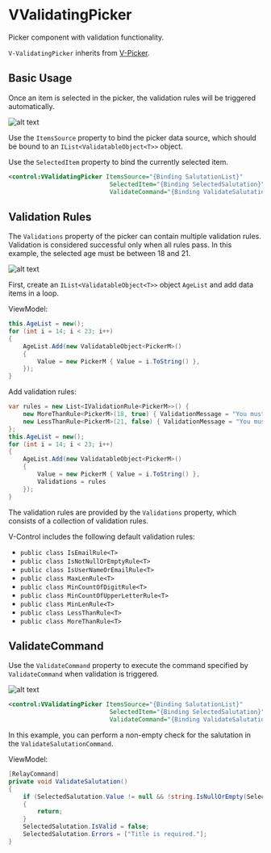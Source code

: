 # VValidatingPicker

Picker component with validation functionality.

`V-ValidatingPicker` inherits from [V-Picker](v-picker.md).

## Basic Usage

Once an item is selected in the picker, the validation rules will be triggered automatically.

![alt text](assets/image-101.png)

Use the `ItemsSource` property to bind the picker data source, which should be bound to an `IList<ValidatableObject<T>>` object.

Use the `SelectedItem` property to bind the currently selected item.

```xml
<control:VValidatingPicker ItemsSource="{Binding SalutationList}"
                            SelectedItem="{Binding SelectedSalutation}"
                            ValidateCommand="{Binding ValidateSalutationCommand}"></control:VValidatingPicker>
```

## Validation Rules

The `Validations` property of the picker can contain multiple validation rules. Validation is considered successful only when all rules pass. In this example, the selected age must be between 18 and 21.

![alt text](assets/recording-29.gif)

First, create an `IList<ValidatableObject<T>>` object `AgeList` and add data items in a loop.

ViewModel:

```csharp
this.AgeList = new();
for (int i = 14; i < 23; i++)
{
    AgeList.Add(new ValidatableObject<PickerM>()
    {
        Value = new PickerM { Value = i.ToString() },
    });
}
```

Add validation rules:

```csharp
var rules = new List<IValidationRule<PickerM>>() {
    new MoreThanRule<PickerM>(18, true) { ValidationMessage = "You must be over 18 years old" },
    new LessThanRule<PickerM>(21, false) { ValidationMessage = "You must be under 21 years old" }
};
this.AgeList = new();
for (int i = 14; i < 23; i++)
{
    AgeList.Add(new ValidatableObject<PickerM>()
    {
        Value = new PickerM { Value = i.ToString() },
        Validations = rules
    });
}
```

The validation rules are provided by the `Validations` property, which consists of a collection of validation rules.

V-Control includes the following default validation rules:

* `public class IsEmailRule<T>`
* `public class IsNotNullOrEmptyRule<T>`
* `public class IsUserNameOrEmailRule<T>`
* `public class MaxLenRule<T>`
* `public class MinCountOfDigitRule<T>`
* `public class MinCountOfUpperLetterRule<T>`
* `public class MinLenRule<T>`
* `public class LessThanRule<T>`
* `public class MoreThanRule<T>`

## ValidateCommand

Use the `ValidateCommand` property to execute the command specified by `ValidateCommand` when validation is triggered.

![alt text](assets/recording-30.gif)

```xml
<control:VValidatingPicker ItemsSource="{Binding SalutationList}"
                            SelectedItem="{Binding SelectedSalutation}"
                            ValidateCommand="{Binding ValidateSalutationCommand}"></control:VValidatingPicker>
```

In this example, you can perform a non-empty check for the salutation in the `ValidateSalutationCommand`.

ViewModel:

```csharp
[RelayCommand]
private void ValidateSalutation()
{
    if (SelectedSalutation.Value != null && !string.IsNullOrEmpty(SelectedSalutation.Value.Id))
    {
        return;
    }
    SelectedSalutation.IsValid = false;
    SelectedSalutation.Errors = ["Title is required."];
}
```
